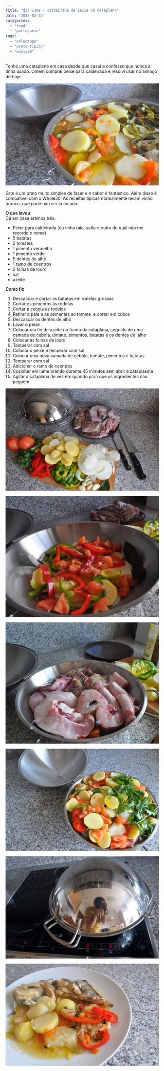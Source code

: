 ```yaml
---
title: "dia 1389 - caldeirada de peixe na cataplana"
date: "2015-02-22"
categories: 
  - "food"
  - "portuguese"
tags: 
  - "paleotuga"
  - "prato-tipico"
  - "whole30"
---
```


Tenho uma cataplana em casa desde que casei e confesso que nunca a tinha usado. Ontem comprei peixe para caldeirada e resolvi usar no almoço de hoje.  
  
[![](images/DSC_1839.jpg)](https://renatoalvestorres.net/wp-content/uploads/2015/02/DSC_1839.jpg)  
  
Este é um prato muito simples de fazer e o sabor é fantástico. Além disso é compatível com o Whole30. As receitas típicas normalmente levam vinho branco, que pode não ser colocado.  
  
**O que levou**  
Cá em casa eramos três:  

- Peixe para caldeirada (eu tinha raia, safio e outro do qual não me recordo o nome)
- 5 batatas
- 2 tomates
- 1 pimento vermelho
- 1 pimento verde
- 5 dentes de alho
- 1 ramo de coentros
- 2 folhas de louro
- sal
- azeite

**Como fiz**

1. Descascar e cortar as batatas em rodelas grossas
2. Cortar os pimentos às rodelas
3. Cortar a cebola às rodelas
4. Retirar a pele e as sementes ao tomate  e cortar em cubos
5. Descascar os dentes de alho
6. Lavar o peixe
7. Colocar um fio de azeite no fundo da cataplana, seguido de uma camada de cebola, tomate, pimentos, batatas e os dentes de  alho
8. Colocar as folhas de louro
9. Temperar com sal
10. Colocar o peixe e temperar com sal
11. Colocar uma nova camada de cebola, tomate, pimentos e batatas
12. Temperar com sal
13. Adicionar o ramo de coentros
14. Cozinhar em lume brando durante 45 minutos sem abrir a cataplasma
15. Agitar a cataplana de vez em quando para que os ingredientes não peguem

[![](images/DSC_1802-1.jpg)](https://renatoalvestorres.net/wp-content/uploads/2015/02/DSC_1802-1.jpg)

  

[![](images/DSC_1825.jpg)](https://renatoalvestorres.net/wp-content/uploads/2015/02/DSC_1825.jpg)

  

[![](images/DSC_1828.jpg)](https://renatoalvestorres.net/wp-content/uploads/2015/02/DSC_1828.jpg)

  

[![](images/DSC_1830.jpg)](https://renatoalvestorres.net/wp-content/uploads/2015/02/DSC_1830.jpg)

  

[![](images/DSC_1835-1.jpg)](https://renatoalvestorres.net/wp-content/uploads/2015/02/DSC_1835-1.jpg)

  

[![](images/DSC_1844.jpg)](https://renatoalvestorres.net/wp-content/uploads/2015/02/DSC_1844.jpg)
